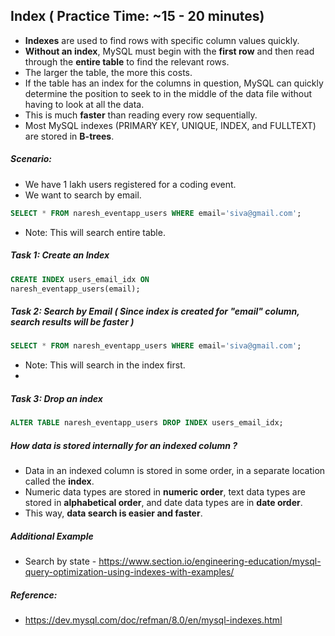 ## Index ( Practice Time: ~15 - 20 minutes)

* **Indexes** are used to find rows with specific column values quickly. 
* **Without an index**, MySQL must begin with the **first row** and then read through the **entire table** to find the relevant rows. 
* The larger the table, the more this costs. 
* If the table has an index for the columns in question, MySQL can quickly determine the position to seek to in the middle of the data file without having to look at all the data. 
* This is much **faster** than reading every row sequentially.
* Most MySQL indexes (PRIMARY KEY, UNIQUE, INDEX, and FULLTEXT) are stored in **B-trees**.

##### Scenario:
* We have 1 lakh users registered for a coding event.
* We want to search by email.

```sql
SELECT * FROM naresh_eventapp_users WHERE email='siva@gmail.com';  
```
* Note: This will search entire table.


##### Task 1: Create an Index
```sql
CREATE INDEX users_email_idx ON 
naresh_eventapp_users(email);
```

##### Task 2: Search by Email (  Since index is created for "email" column, search results will be faster )

```sql
SELECT * FROM naresh_eventapp_users WHERE email='siva@gmail.com';
```
* Note: This will search in the index first.
* 
##### Task 3: Drop an index
```sql
ALTER TABLE naresh_eventapp_users DROP INDEX users_email_idx;
```

##### How data is stored internally for an indexed column ?
* Data in an indexed column is stored in some order, in a separate location called the **index**. 
* Numeric data types are stored in **numeric order**, text data types are stored in **alphabetical order**, and date data types are in **date order**. 
* This way, **data search is easier and faster**.

##### Additional Example
* Search by state - https://www.section.io/engineering-education/mysql-query-optimization-using-indexes-with-examples/

##### Reference:
* https://dev.mysql.com/doc/refman/8.0/en/mysql-indexes.html
